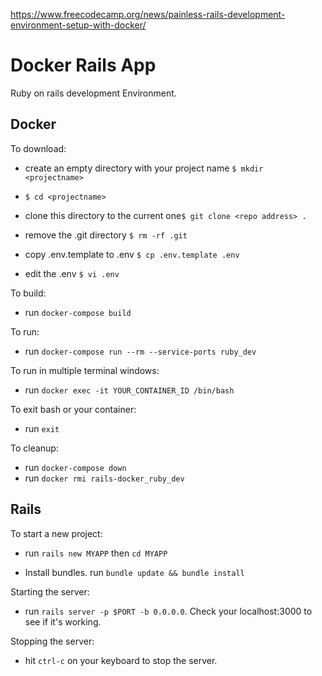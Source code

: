 https://www.freecodecamp.org/news/painless-rails-development-environment-setup-with-docker/

# Docker Rails App

Ruby on rails development Environment.

## Docker

To download: 
- create an empty directory with your project name `$ mkdir <projectname>`

- `$ cd <projectname>`

- clone this directory to the current one`$ git clone <repo address> .`

- remove the .git directory  `$ rm -rf .git`


- copy .env.template to .env `$ cp .env.template .env`

- edit the .env `$ vi .env`
 
To build:

- run `docker-compose build`

To run:

- run `docker-compose run --rm --service-ports ruby_dev`

To run in multiple terminal windows:

- run `docker exec -it YOUR_CONTAINER_ID /bin/bash`

To exit bash or your container:

- run `exit`

To cleanup:

- run `docker-compose down`
- run `docker rmi rails-docker_ruby_dev`

## Rails

To start a new project:

- run `rails new MYAPP` then `cd MYAPP`

- Install bundles. run `bundle update && bundle install`

Starting the server:

- run `rails server -p $PORT -b 0.0.0.0`. Check your localhost:3000 to see if it's working.

Stopping the server:

- hit `ctrl-c` on your keyboard to stop the server.

